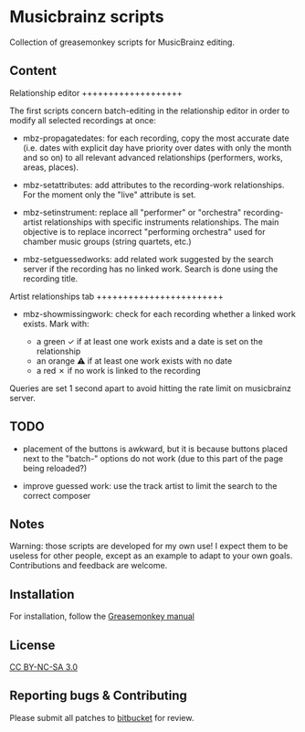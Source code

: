 Musicbrainz scripts
===================

Collection of greasemonkey scripts for MusicBrainz editing.


Content
-------

Relationship editor
+++++++++++++++++++

The first scripts concern batch-editing in the relationship editor in order to
modify all selected recordings at once:

* mbz-propagatedates: for each recording, copy the most accurate date (i.e.
dates with explicit day have priority over dates with only the month and so on)
to all relevant advanced relationships (performers, works, areas, places).

* mbz-setattributes: add attributes to the recording-work relationships. For
the moment only the "live" attribute is set.

* mbz-setinstrument: replace all "performer" or "orchestra" recording-artist
relationships with specific instruments relationships. The main objective is to
replace incorrect "performing orchestra" used for chamber music groups (string
quartets, etc.)

* mbz-setguessedworks: add related work suggested by the search server if the
recording has no linked work. Search is done using the recording title.


Artist relationships tab
++++++++++++++++++++++++

* mbz-showmissingwork: check for each recording whether a linked work exists.
  Mark with:

  - a green ✓ if at least one work exists and a date is set on the
  relationship
  - an orange ⚠ if at least one work exists with no date
  - a red ✗ if no work is linked to the recording

Queries are set 1 second apart to avoid hitting the rate limit on musicbrainz
server.


TODO
----

* placement of the buttons is awkward, but it is because buttons placed next to
the "batch-" options do not work (due to this part of the page being reloaded?)

* improve guessed work: use the track artist to limit the search to the correct
composer


Notes
-----

Warning: those scripts are developed for my own use! I expect them to be
useless for other people, except as an example to adapt to your own goals.
Contributions and feedback are welcome.


Installation
------------

For installation, follow the [Greasemonkey manual](http://wiki.greasespot.net/Greasemonkey_Manual:Installing_Scripts)


License
-------

[CC BY-NC-SA 3.0](https://creativecommons.org/licenses/by-nc-sa/3.0/)


Reporting bugs & Contributing
-----------------------------

Please submit all patches to [bitbucket](https://bitbucket.org/loujine/musicbrainz-scripts/pull-request) for review.

